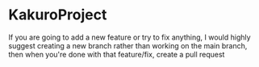 # KakuroProject

If you are going to add a new feature or try to fix anything, I would highly suggest creating a new branch rather than working on the main branch, then when you're done with that feature/fix, create a pull request
